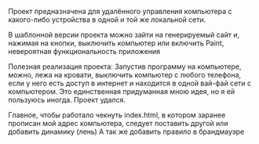 Проект предназначена для удалённого управления компьютера с какого-либо устройства
в одной и той же локальной сети.

В шаблонной версии проекта можно зайти на генерируемый сайт и, нажимая на кнопки, выключить
компьютер или включить Paint, невероятная функциональность приложения

Полезная реализация проекта: 
Запустив программу на компьютере, можно, лежа на кровати, выключить компьютер с любого
телефона, если у него есть доступ в интернет и находится в одной вай-фай сети с 
компьютером. 
Это единственная придуманная мною идея, но я ей пользуюсь иногда. Проект удался.


Главное, чтобы работало чекнуть index.html,  в котором заранее прописан мой адрес
компьютера, следует поставить другой или добавить динамику (лень)
А так же добавить правило в брандмауэре